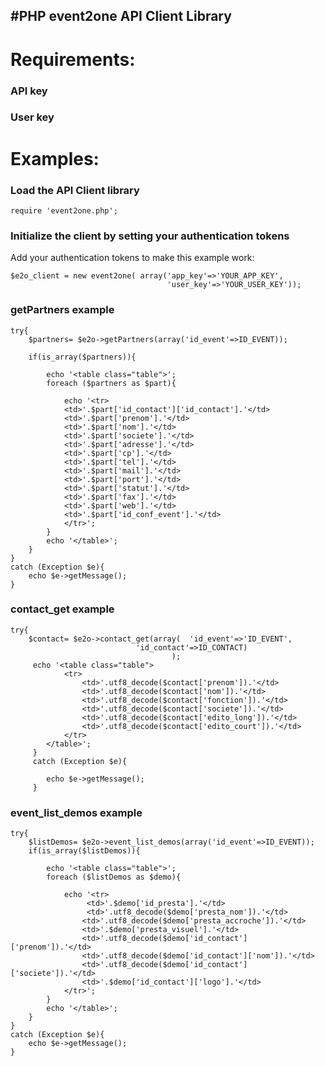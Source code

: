 #PHP event2one API Client Library
----------------------------------
# Requirements: #
### API key ###

### User key ###


# Examples: #
### Load the API Client library ###

    require 'event2one.php';

### Initialize the client by setting your authentication tokens ###
Add your authentication tokens to make this example work:

    $e2o_client = new event2one( array('app_key'=>'YOUR_APP_KEY', 
                                       'user_key'=>'YOUR_USER_KEY'));
									   

									   
### getPartners example ###

	try{
		$partners= $e2o->getPartners(array('id_event'=>ID_EVENT));
	
		if(is_array($partners)){

			echo '<table class="table">';
			foreach ($partners as $part){
				
				echo '<tr>
				<td>'.$part['id_contact']['id_contact'].'</td>
				<td>'.$part['prenom'].'</td>
				<td>'.$part['nom'].'</td>
				<td>'.$part['societe'].'</td>
				<td>'.$part['adresse'].'</td>
				<td>'.$part['cp'].'</td>
				<td>'.$part['tel'].'</td>
				<td>'.$part['mail'].'</td>
				<td>'.$part['port'].'</td>		
				<td>'.$part['statut'].'</td>
				<td>'.$part['fax'].'</td>
				<td>'.$part['web'].'</td>
				<td>'.$part['id_conf_event'].'</td>
				</tr>';
			}
			echo '</table>';
		}
	}
	catch (Exception $e){
		echo $e->getMessage();
	}	


### contact_get example ###
 
	try{
		$contact= $e2o->contact_get(array(	'id_event'=>'ID_EVENT', 
		 						'id_contact'=>ID_CONTACT)
		 								);
		 echo '<table class="table">
		 		<tr>
		 			<td>'.utf8_decode($contact['prenom']).'</td>
		 			<td>'.utf8_decode($contact['nom']).'</td>
					<td>'.utf8_decode($contact['fonction']).'</td>
		 			<td>'.utf8_decode($contact['societe']).'</td>
		 			<td>'.utf8_decode($contact['edito_long']).'</td>
		 			<td>'.utf8_decode($contact['edito_court']).'</td>
				</tr>
			</table>';
		 }
		 catch (Exception $e){
		 
		 	echo $e->getMessage();
		 }



### event_list_demos example ###

	try{
		$listDemos= $e2o->event_list_demos(array('id_event'=>ID_EVENT));
		if(is_array($listDemos)){
			
			echo '<table class="table">';
		 	foreach ($listDemos as $demo){
		 	
			 	echo '<tr>
					 <td>'.$demo['id_presta'].'</td>
					 <td>'.utf8_decode($demo['presta_nom']).'</td>
				 	<td>'.utf8_decode($demo['presta_accroche']).'</td>
				 	<td>'.$demo['presta_visuel'].'</td>
					<td>'.utf8_decode($demo['id_contact']['prenom']).'</td>
				 	<td>'.utf8_decode($demo['id_contact']['nom']).'</td>
					<td>'.utf8_decode($demo['id_contact']['societe']).'</td>
					<td>'.$demo['id_contact']['logo'].'</td>
			 	</tr>';
			}
	 		echo '</table>';
	 	}
 	}
 	catch (Exception $e){
		echo $e->getMessage();
 	}
